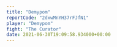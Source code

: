 ```yaml
---
title: "Demypom"
reportCode: "2dxwMnYH37rFJfN1"
player: "Demypom"
fight: "The Curator"
date: 2021-06-30T19:09:58.934000+00:00
---
```

